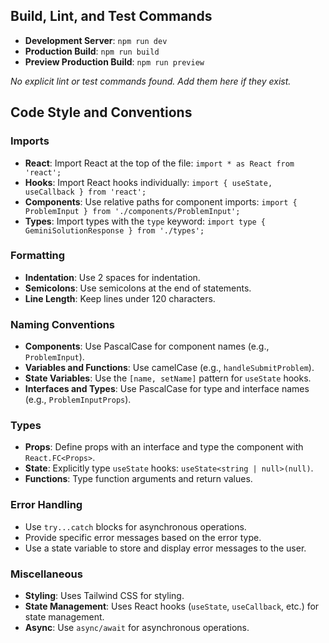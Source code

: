 ## Build, Lint, and Test Commands

- **Development Server**: `npm run dev`
- **Production Build**: `npm run build`
- **Preview Production Build**: `npm run preview`

*No explicit lint or test commands found. Add them here if they exist.*

## Code Style and Conventions

### Imports

- **React**: Import React at the top of the file: `import * as React from 'react';`
- **Hooks**: Import React hooks individually: `import { useState, useCallback } from 'react';`
- **Components**: Use relative paths for component imports: `import { ProblemInput } from './components/ProblemInput';`
- **Types**: Import types with the `type` keyword: `import type { GeminiSolutionResponse } from './types';`

### Formatting

- **Indentation**: Use 2 spaces for indentation.
- **Semicolons**: Use semicolons at the end of statements.
- **Line Length**: Keep lines under 120 characters.

### Naming Conventions

- **Components**: Use PascalCase for component names (e.g., `ProblemInput`).
- **Variables and Functions**: Use camelCase (e.g., `handleSubmitProblem`).
- **State Variables**: Use the `[name, setName]` pattern for `useState` hooks.
- **Interfaces and Types**: Use PascalCase for type and interface names (e.g., `ProblemInputProps`).

### Types

- **Props**: Define props with an interface and type the component with `React.FC<Props>`.
- **State**: Explicitly type `useState` hooks: `useState<string | null>(null)`.
- **Functions**: Type function arguments and return values.

### Error Handling

- Use `try...catch` blocks for asynchronous operations.
- Provide specific error messages based on the error type.
- Use a state variable to store and display error messages to the user.

### Miscellaneous

- **Styling**: Uses Tailwind CSS for styling.
- **State Management**: Uses React hooks (`useState`, `useCallback`, etc.) for state management.
- **Async**: Use `async/await` for asynchronous operations.
